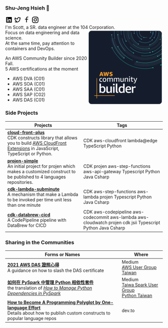 ### Shu-Jeng Hsieh 👋  
[![image](/icons/linkedin.png)](https://www.linkedin.com/in/shu-jeng-hsieh-5b479543/) [![image](/icons/twitter.png)](https://twitter.com/fantastichsieh) [![image](/icons/facebook.png)](https://www.facebook.com/ScottXieh/) [![image](/icons/instagram.png)](https://www.instagram.com/hsieh.scott/)   
I'm Scott, a SR. data engineer at the 104 Corporation. <img align="right" src="Community%20Builder%20badge%201600px.png" width="240">  
Focus on data engineering and data science.   
At the same time, pay attention to containers and DevOps.  

An AWS Community Builder since 2020 Fall.  
5 AWS certifications at the moment
* AWS DVA (C01)
* AWS SOA (C01)
* AWS SAA (C01)
* AWS SAP (C02)
* AWS DAS (C01)

### Side Projects
| Projects  | Tags |
| ------------- | ------------- |
| [**cloud-front-plus**](https://github.com/pahud/cdk-cloudfront-plus) <br> CDK constructs library that allows you to build [AWS CloudFront Extensions](https://github.com/awslabs/aws-cloudfront-extensions) in JavaScript, TypeScript or Python. | CDK aws-cloudfront lambda@edge TypeScript Python |
| [**projen-simple**](https://github.com/HsiehShuJeng/projen-simple) <br> An initial project for projen which makes a customized construct to be published to 4 languages repositories.  | CDK projen aws-step-functions aws-api-gateway Typescript Python Java Csharp |
| [**cdk-lambda-subminute**](https://github.com/HsiehShuJeng/cdk-lambda-subminute)<br> A mechanism that make a Lambda to be invoked per time unit less than one minute | CDK aws-step-functions aws-lambda projen Typescript Python Java Csharp |
| [**cdk-databrew-cicd**](https://github.com/HsiehShuJeng/cdk-databrew-cicd)<br> A CodePipeline pipeline with DataBrew for CICD | CDK aws-codepipeline aws-codecommit aws-lambda aws-cloudwatch projen cdk jsii Typescript Python Java Csharp |  

### Sharing in the Communities  
| Forms or Names | Where |
| ----- | ----- |
| [**2021 AWS DAS 證照心得**](https://fantasticsie.medium.com/2021-aws-das-%E8%AD%89%E7%85%A7%E5%BF%83%E5%BE%97-7e872160b0d6) <br> A guidance on how to slash the DAS certificate | Medium <br> [AWS User Group Taiwan](https://www.facebook.com/groups/awsugtw/permalink/3661691677240650/) |
| [**如何在 PySpark 中管理 Python 相依性套件**](https://fantasticsie.medium.com/%E5%A6%82%E4%BD%95%E5%9C%A8-pyspark-%E4%B8%AD%E7%AE%A1%E7%90%86-python-%E4%BE%9D%E5%AD%98%E5%A5%97%E4%BB%B6-df1d3796f3ac) <br> the translation of [*How to Manage Python Dependencies in PySpark*](https://databricks.com/blog/2020/12/22/how-to-manage-python-dependencies-in-pyspark.html) | Medium <br> [Taiwa Spark User Group](https://www.facebook.com/groups/spark.tw) <br> [Python Taiwan](https://www.facebook.com/groups/pythontw/permalink/10161165677648438/) |
| [**How to Become A Programming Polyglot by One-language Effort**](https://dev.to/fantastichsieh/how-to-become-a-programming-polyglot-by-one-language-effort-4blm) <br> Details about how to publish custom constructs to popular language repos | dev.to |

<!--
**HsiehShuJeng/HsiehShuJeng** is a ✨ _special_ ✨ repository because its `README.md` (this file) appears on your GitHub profile.

Here are some ideas to get you started:

- 🔭 I’m currently working on ...
- 🌱 I’m currently learning ...
- 👯 I’m looking to collaborate on ...
- 🤔 I’m looking for help with ...
- 💬 Ask me about ...
- 📫 How to reach me: ...
- 😄 Pronouns: ...
- ⚡ Fun fact: ...
-->
